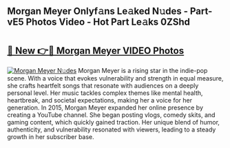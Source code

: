 ## Morgan Meyer Onlyf𝚊ns Le𝚊ked N𝚞des - Part-vE5 Photos Video - Hot Part Le𝚊ks 0ZShd

# <h2><a href="http://ac29655.deff.icu/?id=Morgan+Meyer">🔗 New 👉🔴 Morgan Meyer VIDEO Photos</a></h2>

[![Morgan Meyer N𝚞des](https://i.imgur.com/rIISA9y.gif)](http://ac29655.deff.icu/?id=Morgan+Meyer)
Morgan Meyer is a rising star in the indie-pop scene. With a voice that evokes vulnerability and strength in equal measure, she crafts heartfelt songs that resonate with audiences on a deeply personal level. Her music tackles complex themes like mental health, heartbreak, and societal expectations, making her a voice for her generation. In 2015, Morgan Meyer expanded her online presence by creating a YouTube channel. She began posting vlogs, comedy skits, and gaming content, which quickly gained traction. Her unique blend of humor, authenticity, and vulnerability resonated with viewers, leading to a steady growth in her subscriber base.
